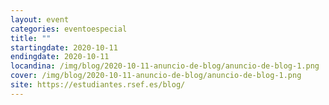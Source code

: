 ```yaml
---
layout: event
categories: eventoespecial
title: ""
startingdate: 2020-10-11
endingdate: 2020-10-11
locandina: /img/blog/2020-10-11-anuncio-de-blog/anuncio-de-blog-1.png
cover: /img/blog/2020-10-11-anuncio-de-blog/anuncio-de-blog-1.png
site: https://estudiantes.rsef.es/blog/
---
```

